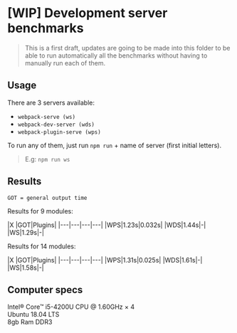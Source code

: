 # [WIP] Development server benchmarks
> This is a first draft, updates are going to be made into this folder to be able to run automatically all the benchmarks without having to manually run each of them.

## Usage
There are 3 servers available:
* `webpack-serve (ws)`
* `webpack-dev-server (wds)`
* `webpack-plugin-serve (wps)`

To run any of them, just run `npm run` + name of server (first initial letters).

> E.g: `npm run ws`

## Results

`GOT = general output time`

Results for 9 modules: 

|X |GOT|Plugins|
|---|---|---|---|
|WPS|1.23s|0.032s|
|WDS|1.44s|-|
|WS|1.29s|-|

Results for 14 modules:

|X |GOT|Plugins|
|---|---|---|---|
|WPS|1.31s|0.025s|
|WDS|1.61s|-|
|WS|1.58s|-|


## Computer specs
Intel® Core™ i5-4200U CPU @ 1.60GHz × 4<br/>
Ubuntu 18.04 LTS<br/>
8gb Ram DDR3
